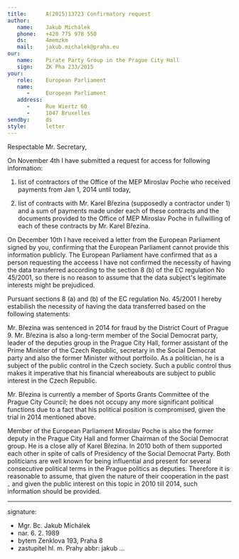 ```yaml
---
title:      A(2015)13723 Confirmatory request
author:
   name:    Jakub Michálek
   phone:   +420 775 978 550
   ds:      4memzkm
   mail:    jakub.michalek@praha.eu
our:
   name:    Pirate Party Group in the Prague City Hall
   sign:    ZK Pha 233/2015
your:
   role:    European Parliament
   name:    
      -     European Parliament
   address:
      -     Rue Wiertz 60
      -     1047 Bruxelles
sendby:     ds
style:      letter
---
```


Respectable Mr. Secretary,

On November 4th I have submitted a request for access for following information: 

1) list of contractors of the Office of the MEP Miroslav Poche who received payments from Jan 1, 2014 until today,

2) list of contracts with Mr. Karel Březina (supposedly a contractor under 1) and a sum of payments made under each of these
contracts and the documents provided to the Office of MEP Miroslav Poche in fullwilling of each of these contracts by Mr. Karel
Březina.

On December 10th I have received a letter from the European Parliament signed by you, confirming that the European Parliament cannot provide this information publicly. The European Parliament have confirmed that as a person requesting the acceess I have not confirmed the necessity of having the data transferred according to the section 8 (b) of the EC regulation No 45/2001, so there is no reason to assume that the data subject's legitimate interests might be prejudiced. 

Pursuant sections 8 (a) and (b) of the EC regulation No. 45/2001 I hereby estabilish the necessity of having the data transferred based on the following statements:

Mr. Březina was sentenced in 2014 for fraud by the District Court of Prague 9. Mr. Březina is also a long-term member of the Social Democrat party, leader of the deputies group in the Prague City Hall, former assistant of the Prime Minister of the Czech Republic, secretary in the Social Democrat party and also the former Minister without portfoilo. As a politician, he is a subject of the public control in the Czech society. Such a public control thus makes it imperative that his financial whereabouts are subject to public interest in the Czech Republic. 

Mr. Březina is currently a member of Sports Grants Committee of the Prague City Council; he does not occupy any more significant political functions due to a fact that his political position is compromised, given the trial in 2014 mentioned above.

Member of the European Parliament Miroslav Poche is also the former deputy in the Prague City Hall and former Chairman of the Social Democrat group. He is a close ally of Karel Březina. In 2010 both of them supported each other in spite of calls of Presidency of the Social Democrat Party. Both politicians are well known for being influential and present for several consecutive political terms in the Prague politics as deputies. Therefore it is reasonable to assume, that given the nature of their cooperation in the past ₋ and given the public interest on this topic in 2010 till 2014, such information should be provided. 

---
signature:
  - Mgr. Bc. Jakub Michálek
  - nar. 6. 2. 1989
  - bytem Zenklova 193, Praha 8
  - zastupitel hl. m. Prahy
abbr:       jakub
...
